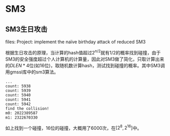 # SM3

## SM3生日攻击

files:
Project: implement the naïve birthday attack of reduced SM3

根据生日攻击的原理，当计算的hash值超过$2^{n/2}$就有$1/2$的概率找到碰撞，由于SM3的安全强度超过个人计算机的计算量，因此对SM3做了简化，只取计算出来的$DLEN * 4$位(如16位)，取随机数计算hash，测试找到碰撞的概率。其中SM3调用gmssl库中的sm3算法。

```
...
count: 5938
count: 5939
count: 5940
count: 5941
count: 5942
find the collision!
m0: 2022389587
m1: 2322670330
```

如上找到一个碰撞，16位的碰撞，大概用了6000次，在$[2^8,2^{16}]$中。
